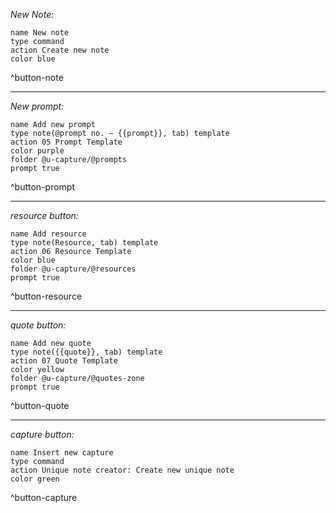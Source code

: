 _New Note:_	
```button
name New note
type command
action Create new note
color blue
```
^button-note

---

_New prompt:_

```button
name Add new prompt
type note(@prompt no. — {{prompt}}, tab) template
action 05 Prompt Template
color purple
folder @u-capture/@prompts
prompt true
```
^button-prompt

---

_resource button:_

```button
name Add resource
type note(Resource, tab) template
action 06 Resource Template
color blue
folder @u-capture/@resources
prompt true
```
^button-resource

---

_quote button:_

```button
name Add new quote
type note({{quote}}, tab) template
action 07 Quote Template
color yellow
folder @u-capture/@quotes-zone
prompt true
```
^button-quote

---

_capture button:_

```button
name Insert new capture
type command
action Unique note creator: Create new unique note
color green
```
^button-capture